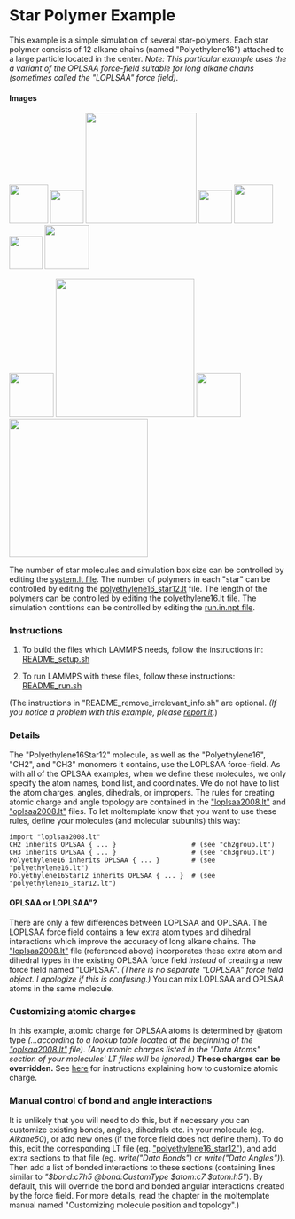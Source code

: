 Star Polymer Example
====================
This example is a simple simulation of several star-polymers.  Each star polymer consists of 12 alkane chains (named "Polyethylene16") attached to a large particle located in the center.  *Note: This particular example uses the a variant of the OPLSAA force-field suitable for long alkane chains (sometimes called the "LOPLSAA" force field).*


#### Images

<img src="images/ch2_ry60_LR.jpg" width=70> <img src="images/rightarrow.svg" height=60> <img src="images/polymer16_no_endcaps.jpg" width=200> <img src="images/plus.svg" height=60> <img src="images/ch3_ry60_LR.jpg" width=70> <img src="images/plus.svg" height=60> <img src="images/central_particle_LR.jpg" width=80>

<img src="images/rightarrow.svg" height=80> <img src="images/star_polymers_t=0_LR.jpg" width=250> <img src="images/rightarrow.svg" height=80> <img src="images/star_polymers_t=50000_LR.jpg" width=250>

The number of star molecules and simulation box size can be controlled by editing the [system.lt file](moltemplate_files/system.lt).  The number of polymers in each "star" can be controlled by editing the [polyethylene16_star12.lt](moltemplate_files/polyethylene16_star12.lt) file.  The length of the polymers can be controlled by editing the [polyethylene16.lt](moltemplate_files/polyethylene16.lt) file.  The simulation contitions can be controlled by editing the [run.in.npt file](run.in.npt).


### Instructions

1) To build the files which LAMMPS needs, follow the instructions in:
[README_setup.sh](README_setup.sh)

2) To run LAMMPS with these files, follow these instructions:
[README_run.sh](README_run.sh)

(The instructions in "README_remove_irrelevant_info.sh" are optional.  *(If you notice a problem with this example, please [report it](../README.md).*)


### Details

The "Polyethylene16Star12" molecule, as well as the "Polyethylene16", "CH2", and "CH3" monomers it contains, use the LOPLSAA force-field.  As with all of the OPLSAA examples, when we define these molecules, we only specify the atom names, bond list, and coordinates.  We do not have to list the atom charges, angles, dihedrals, or impropers.  The rules for creating atomic charge and angle topology are contained in the ["loplsaa2008.lt"](../../../../moltemplate/force_fields/loplsaa2008.lt) and  ["oplsaa2008.lt"](../../../../moltemplate/force_fields/oplsaa2008.lt) files.  To let moltemplate know that you want to use these rules, define your molecules (and molecular subunits) this way:

```
import "loplsaa2008.lt"
CH2 inherits OPLSAA { ... }                   # (see "ch2group.lt")
CH3 inherits OPLSAA { ... }                   # (see "ch3group.lt")
Polyethylene16 inherits OPLSAA { ... }        # (see "polyethylene16.lt")
Polyethylene16Star12 inherits OPLSAA { ... }  # (see "polyethylene16_star12.lt")
```


#### OPLSAA or LOPLSAA"?

There are only a few differences between LOPLSAA and OPLSAA.  The LOPLSAA force field contains a few extra atom types and dihedral interactions which improve the accuracy of long alkane chains.  The ["loplsaa2008.lt"](../../../../moltemplate/force_fields/loplsaa2008.lt) file (referenced above) incorporates these extra atom and dihedral types in the existing OPLSAA force field *instead* of creating a new force field named "LOPLSAA".  *(There is no separate "LOPLSAA" force field object.  I apologize if this is confusing.)*  You can mix LOPLSAA and OPLSAA atoms in the same molecule.


### Customizing atomic charges

In this example, atomic charge for OPLSAA atoms is determined by @atom type
*(...according to a lookup table located at the beginning of the
["oplsaa2008.lt"](../../../moltemplate/force_fields/oplsaa2008.lt) file)*.
*(Any atomic charges listed in the "Data Atoms" section of your molecules'
LT files will be ignored.)*
**These charges can be overridden.**
See [here](../README.md#Customizing-atomic-charges-in-OPLSAA-molecules)
for instructions explaining how to customize atomic charge.


### Manual control of bond and angle interactions

It is unlikely that you will need to do this, but if necessary you can customize existing bonds, angles, dihedrals etc. in your molecule (eg. *Alkane50*), or add new ones (if the force field does not define them).  To do this, edit the corresponding LT file (eg. ["polyethylene16_star12"](./moltemplate_files/polyethylene16_star12.lt)), and add extra sections to that file (eg. *write("Data Bonds")* or *write("Data Angles")*).  Then add a list of bonded interactions to these sections (containing lines similar to *"\$bond:c7h5 @bond:CustomType \$atom:c7 \$atom:h5"*).  By default, this will override the bond and bonded angular interactions created by the force field.  For more details, read the chapter in the moltemplate manual named "Customizing molecule position and topology".)
